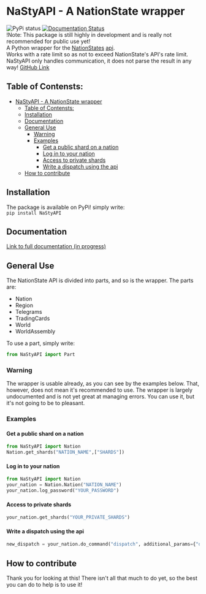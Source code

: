 # NaStyAPI - A NationState wrapper
![PyPi status](https://github.com/Nimi142/NaStyAPI/workflows/PyPi%20status/badge.svg)
[![Documentation Status](https://readthedocs.org/projects/nastyapi/badge/?version=latest)](https://nastyapi.readthedocs.io/en/latest/?badge=latest)
<br/>
!Note: This package is still highly in development and is really not recommended for public use yet!<br/>
A Python wrapper for the [NationStates](https://www.nationstates.net/) [api](https://www.nationstates.net/pages/api.html).<br/>
Works with a rate limit so as not to exceed NationState's API's rate limit.<br/>
NaStyAPI only handles communication, it does not parse the result in any way!
[GitHub Link](https://github.com/Nimi142/NaStyAPI)
## Table of Contensts:
- [NaStyAPI - A NationState wrapper](#nastyapi---a-nationstate-wrapper)
  - [Table of Contensts:](#table-of-contensts)
  - [Installation](#installation)
  - [Documentation](#documentation)
  - [General Use](#general-use)
    - [Warning](#warning)
    - [Examples](#examples)
      - [Get a public shard on a nation](#get-a-public-shard-on-a-nation)
      - [Log in to your nation](#log-in-to-your-nation)
      - [Access to private shards](#access-to-private-shards)
      - [Write a dispatch using the api](#write-a-dispatch-using-the-api)
  - [How to contribute](#how-to-contribute)

## Installation
The package is available on PyPi! simply write:<br/>
```pip install NaStyAPI```

## Documentation
[Link to full documentation (in progress)](https://nastyapi.readthedocs.io/en/stable/)
## General Use
The NationState API is divided into parts, and so is the wrapper.
The parts are:

- Nation
- Region
- Telegrams
- TradingCards
- World
- WorldAssembly<br/>

To use a part, simply write:<br/>
```python
from NaStyAPI import Part
```
### Warning
The wrapper is usable already, as you can see by the examples below. That, however, does not mean it's recommended to use.
The wrapper is largely undocumented and is not yet great at managing errors. You can use it, but it's not going to be to pleasant.

### Examples
#### Get a public shard on a nation
```python
from NaStyAPI import Nation
Nation.get_shards("NATION_NAME",["SHARDS"])
```
#### Log in to your nation
```python
from NaStyAPI import Nation
your_nation = Nation.Nation("NATION_NAME")
your_nation.log_password("YOUR_PASSWORD")
```
#### Access to private shards
```python
your_nation.get_shards("YOUR_PRIVATE_SHARDS")
```
#### Write a dispatch using the api
```python
new_dispatch = your_nation.do_command("dispatch", additional_params={"dispatch": "add", "title": "YOUR POST TITLE", "text": "DISPATCH TEXT", "category": "CATEGORY_NUM", "subcategory": "SUBCATEGORY_NUM"})
```

## How to contribute
Thank you for looking at this!
There isn't all that much to do yet, so the best you can do to help is to use it!